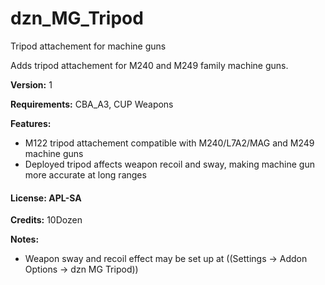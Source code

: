 # dzn_MG_Tripod
Tripod attachement for machine guns

Adds tripod attachement for M240 and M249 family machine guns.

**Version:** 1

**Requirements:** CBA_A3, CUP Weapons

**Features:**
- M122 tripod attachement compatible with M240/L7A2/MAG and M249 machine guns
- Deployed tripod affects weapon recoil and sway, making machine gun more accurate at long ranges

#### License: APL-SA

**Credits:** 10Dozen

**Notes:**

- Weapon sway and recoil effect may be set up at ((Settings -> Addon Options -> dzn MG Tripod))
